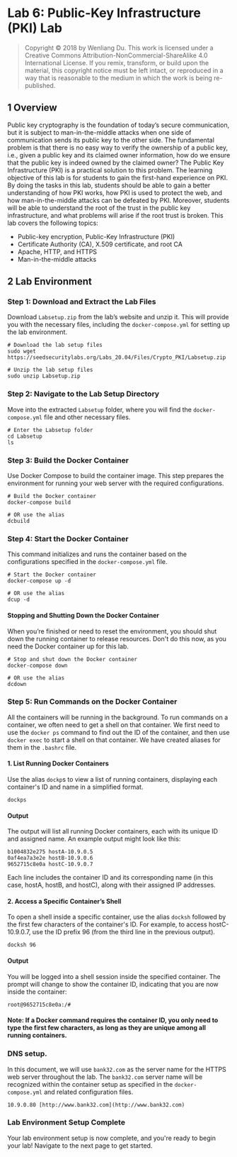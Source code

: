# Lab 6: Public-Key Infrastructure (PKI) Lab

>Copyright © 2018 by Wenliang Du.
>This work is licensed under a Creative Commons Attribution-NonCommercial-ShareAlike 4.0 International License. If you remix, transform, or build upon the material, this copyright notice must be left intact, or reproduced in a way that is reasonable to the medium in which the work is being re-published.

## 1 Overview

Public key cryptography is the foundation of today’s secure communication, but it is subject to man-in-the-middle
attacks when one side of communication sends its public key to the other side. The fundamental
problem is that there is no easy way to verify the ownership of a public key, i.e., given a public key and its
claimed owner information, how do we ensure that the public key is indeed owned by the claimed owner?
The Public Key Infrastructure (PKI) is a practical solution to this problem.
The learning objective of this lab is for students to gain the first-hand experience on PKI. By doing the
tasks in this lab, students should be able to gain a better understanding of how PKI works, how PKI is used
to protect the web, and how man-in-the-middle attacks can be defeated by PKI. Moreover, students will be
able to understand the root of the trust in the public key infrastructure, and what problems will arise if the
root trust is broken. This lab covers the following topics:

- Public-key encryption, Public-Key Infrastructure (PKI)
- Certificate Authority (CA), X.509 certificate, and root CA
- Apache, HTTP, and HTTPS
- Man-in-the-middle attacks


## 2 Lab Environment

### Step 1: Download and Extract the Lab Files
Download `Labsetup.zip` from the lab’s website and unzip it. This will provide you with the necessary files, including the `docker-compose.yml` for setting up the lab environment.

```
# Download the lab setup files
sudo wget https://seedsecuritylabs.org/Labs_20.04/Files/Crypto_PKI/Labsetup.zip

# Unzip the lab setup files
sudo unzip Labsetup.zip
```

### Step 2: Navigate to the Lab Setup Directory
Move into the extracted `Labsetup` folder, where you will find the `docker-compose.yml` file and other necessary files.

```
# Enter the Labsetup folder
cd Labsetup
ls
```

### Step 3: Build the Docker Container
Use Docker Compose to build the container image. This step prepares the environment for running your web server with the required configurations.

```
# Build the Docker container
docker-compose build
```
```
# OR use the alias
dcbuild
```

### Step 4: Start the Docker Container
This command initializes and runs the container based on the configurations specified in the `docker-compose.yml` file.

```
# Start the Docker container
docker-compose up -d
```
```
# OR use the alias
dcup -d
```

#### Stopping and Shutting Down the Docker Container
When you’re finished or need to reset the environment, you should shut down the running container to release resources.
Don't do this now, as you need the Docker container up for this lab.

```
# Stop and shut down the Docker container
docker-compose down
```
```
# OR use the alias
dcdown
```

### Step 5: Run Commands on the Docker Container
All the containers will be running in the background. To run commands on a container, we often need
to get a shell on that container. We first need to use the `docker ps` command to find out the ID of
the container, and then use `docker exec` to start a shell on that container. We have created aliases for
them in the `.bashrc` file.

#### 1. List Running Docker Containers
Use the alias `dockp`s to view a list of running containers, displaying each container's ID and name in a simplified format.

```
dockps
```

#### Output
The output will list all running Docker containers, each with its unique ID and assigned name. An example output might look like this:

```
b1004832e275 hostA-10.9.0.5
0af4ea7a3e2e hostB-10.9.0.6
9652715c8e0a hostC-10.9.0.7
```
Each line includes the container ID and its corresponding name (in this case, hostA, hostB, and hostC), along with their assigned IP addresses.

#### 2. Access a Specific Container’s Shell
To open a shell inside a specific container, use the alias `docksh` followed by the first few characters of the container's ID. For example, to access hostC-10.9.0.7, use the ID prefix 96 (from the third line in the previous output).

```
docksh 96
```

#### Output
You will be logged into a shell session inside the specified container. The prompt will change to show the container ID, indicating that you are now inside the container:

```
root@9652715c8e0a:/#
```

#### Note: If a Docker command requires the container ID, you only need to type the first few characters, as long as they are unique among all running containers.


### DNS setup.
In this document, we will use `bank32.com` as the server name for the HTTPS web server throughout the lab.
The `bank32.com` server name will be recognized within the container setup as specified in the `docker-compose.yml` and related configuration files.

```
10.9.0.80 [http://www.bank32.com](http://www.bank32.com)
```
### Lab Environment Setup Complete

Your lab environment setup is now complete, and you're ready to begin your lab! Navigate to the next page to get started.
